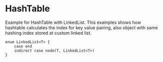 # HashTable
Example for HashTable with LinkedList.
This examples shows how hashtable calculates the index for key value pairing,
also object with same hashing index stored at custom linked list.

```
enum LinkedList<T> {
    case end
    indirect case node(T, LinkedList<T>)
}
```
